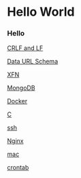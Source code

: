 Hello World
====================

### Hello

[CRLF and LF](crlf-and-lf.md)

[Data URL Schema](data-url-scheme.md)

[XFN](xhtml-friends-network.md)

[MongoDB](mongodb.md)

[Docker](Docker.md)

[C](c.md)

[ssh](ssh.md)

[Nginx](nginx.md)

[mac](mac.md)

[crontab](crontab.md)
